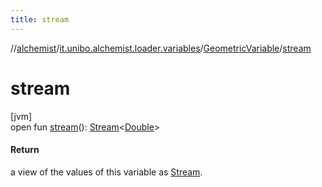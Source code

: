 ```yaml
---
title: stream
---
```

//[alchemist](../../../index.html)/[it.unibo.alchemist.loader.variables](../index.html)/[GeometricVariable](index.html)/[stream](stream.html)



# stream



[jvm]\
open fun [stream](stream.html)(): [Stream](https://docs.oracle.com/javase/8/docs/api/java/util/stream/Stream.html)<[Double](https://docs.oracle.com/javase/8/docs/api/java/lang/Double.html)>



#### Return



a view of the values of this variable as [Stream](https://docs.oracle.com/javase/8/docs/api/java/util/stream/Stream.html).




